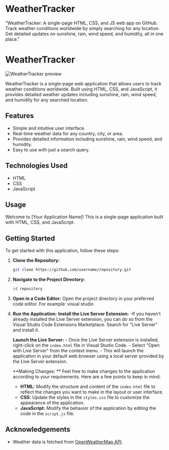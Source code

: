 # WeatherTracker
"WeatherTracker: A single-page HTML, CSS, and JS web app on GitHub. Track weather conditions worldwide by simply searching for any location. Get detailed updates on sunshine, rain, wind speed, and humidity, all in one place."

# WeatherTracker

![WeatherTracker preview](https://i.imgur.com/2eNcXRg.png)

WeatherTracker is a single-page web application that allows users to track weather conditions worldwide. Built using HTML, CSS, and JavaScript, it provides detailed weather updates including sunshine, rain, wind speed, and humidity for any searched location.

## Features

- Simple and intuitive user interface.
- Real-time weather data for any country, city, or area.
- Provides detailed information including sunshine, rain, wind speed, and humidity.
- Easy to use with just a search query.

## Technologies Used

- HTML
- CSS
- JavaScript

## Usage

Welcome to [Your Application Name]! This is a single-page application built with HTML, CSS, and JavaScript.

## Getting Started

To get started with this application, follow these steps:

1. **Clone the Repository:**
    ```bash
    git clone https://github.com/username/repository.git
    ```

2. **Navigate to the Project Directory:**
    ```bash
    cd repository
    ```

3. **Open in a Code Editor:**
    Open the project directory in your preferred code editor. For example: visual studio

4. **Run the Application:**
   **Install the Live Server Extension:**
       -If you haven't already installed the Live Server extension, you can do so from the Visual Studio Code Extensions Marketplace. Search for "Live Server" and install it.

   **Launch the Live Server:**
       - Once the Live Server extension is installed, right-click on the `index.html` file in Visual Studio Code.
       - Select "Open with Live Server" from the context menu.
       - This will launch the application in your default web browser using a local server provided by the Live Server extension.

   **Making Changes: **
      Feel free to make changes to the application according to your requirements. Here are a few points to keep in mind:
      - **HTML:** Modify the structure and content of the `index.html` file to reflect the changes you want to make in the layout or user interface.
      - **CSS:** Update the styles in the `styles.css` file to customize the appearance of the application.
      - **JavaScript:** Modify the behavior of the application by editing the code in the `script.js` file.


## Acknowledgements

- Weather data is fetched from [OpenWeatherMap API](https://openweathermap.org/api).

